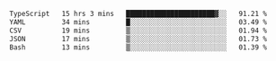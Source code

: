 <!--START_SECTION:waka-->

```txt
TypeScript   15 hrs 3 mins   ██████████████████████▓░░   91.21 %
YAML         34 mins         █░░░░░░░░░░░░░░░░░░░░░░░░   03.49 %
CSV          19 mins         ▒░░░░░░░░░░░░░░░░░░░░░░░░   01.94 %
JSON         17 mins         ▒░░░░░░░░░░░░░░░░░░░░░░░░   01.73 %
Bash         13 mins         ▒░░░░░░░░░░░░░░░░░░░░░░░░   01.39 %
```

<!--END_SECTION:waka-->